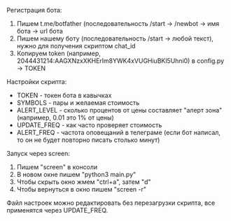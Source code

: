 Регистрация бота:

1. Пишем t.me/botfather (последовательность /start -> /newbot -> имя бота -> url бота
2. Пишем нашему боту (последовательность /start -> любой текст), нужно для получения скриптом chat_id
3. Копируем token (например, 2044431214:AAGXNzxXKHErlm8YWK4xVUGHiuBKl5Uhni0) в config.py -> TOKEN

Настройки скрипта:

- TOKEN - токен бота в кавычках
- SYMBOLS - пары и желаемая стоимость
- ALERT_LEVEL - сколько процентов от цены составляет "алерт зона" (например, 0.01 это 1% от цены)
- UPDATE_FREQ - как часто проверяет стоимость
- ALERT_FREQ - частота оповещаний в телеграме (если бот написал, то он не будет повторно писать столько минут)

Запуск через screen:

1. Пишем "screen" в консоли
2. В новом окне пишем "python3 main.py"
3. Чтобы скрыть окно жмем "ctrl+a", затем "d"
4. Чтобы вернуться в окно пишем "screen -r"

Файл настроек можно редактировать без перезагрузки скрипта, все применятся через UPDATE_FREQ.
